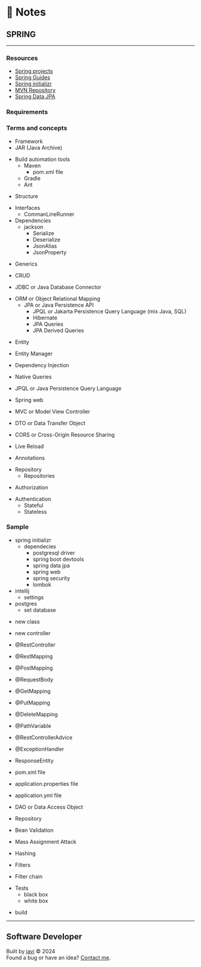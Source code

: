 # :memo: Notes
## SPRING
---
### Resources
- [Spring projects](https://spring.io/projects)
- [Spring Guides](https://spring.io/guides)
- [Spring initializr](https://start.spring.io/)
- [MVN Repository](https://mvnrepository.com/)
- [Spring Data JPA](https://docs.spring.io/spring-data/jpa/reference/)
### Requirements

### Terms and concepts
- Framework
- JAR (Java Archive)
* Build automation tools
  * Maven
    - pom.xml file
  - Gradle
  - Ant
- Structure
* Interfaces
  - CommanLineRunner
* Dependencies
  * jackson
    - Serialize
    - Deserialize
    - JsonAlias
    - JsonProperty
- Generics

- CRUD

- JDBC or Java Database Connector
* ORM or Object Relational Mapping
  * JPA or Java Persistence API
    - JPQL or Jakarta Persistence Query Language (mix Java, SQL)
    - Hibernate
    - JPA Queries
    - JPA Derived Queries
- Entity
- Entity Manager

- Dependency Injection

- Native Queries
- JPQL or Java Persistence Query Language

- Spring web
- MVC or Model View Controller
- DTO or Data Transfer Object
- CORS or Cross-Origin Resource Sharing
- Live Reload

- Annotations

* Repository
  - Repositories

- Authorization
* Authentication
  - Stateful
  - Stateless
### Sample
* spring initializr
  * dependecies
    - postgresql driver
    - spring boot devtools
    - spring data jpa
    - spring web
    - spring security
    - lombok
* intellij
  * settings
* postgres
  - set database
- new class <name>
- new controller
- @RestController
- @RestMapping
- @PostMapping
- @RequestBody
- @GetMapping
- @PutMapping
- @DeleteMapping
- @PathVariable
- @RestControllerAdvice
- @ExceptionHandler

- ResponseEntity

- pom.xml file
- application.properties file
- application.yml file

- DAO or Data Access Object
- Repository

- Bean Validation

- Mass Assignment Attack

- Hashing
- Filters
- Filter chain

* Tests
  - black box
  - white box

- build
---
## Software Developer
Built by [javi](https://github.com/javierandres-dev/) :copyright: 2024  
Found a bug or have an idea? [Contact me](https://www.linkedin.com/in/javierandres-dev/).
